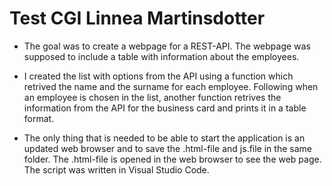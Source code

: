 # Test CGI Linnea Martinsdotter
 
* The goal was to create a webpage for a REST-API. The webpage was supposed to include a table with information about the employees.

* I created the list with options from the API using a function which retrived the name and the surname for each employee. Following when an employee is chosen in the list, another function retrives the information from the API for the business card and prints it in a table format.

* The only thing that is needed to be able to start the application is an updated web browser and to save the .html-file and js.file in the same folder. The .html-file is opened in the web browser to see the web page. The script was written in Visual Studio Code.

